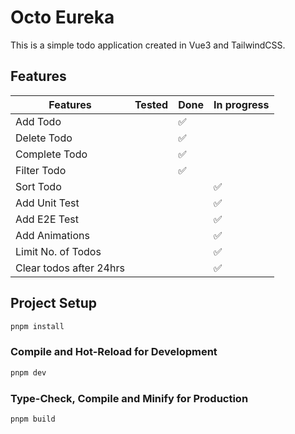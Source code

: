 # Octo Eureka

This is a simple todo application created in Vue3 and TailwindCSS.

## Features

| Features                | Tested | Done               | In progress        |
| ----------------------- | ------ | ------------------ | ------------------ |
| Add Todo                |        | :white_check_mark: |                    |
| Delete Todo             |        | :white_check_mark: |                    |
| Complete Todo           |        | :white_check_mark: |                    |
| Filter Todo             |        | :white_check_mark: |                    |
| Sort Todo               |        |                    | :white_check_mark: |
| Add Unit Test           |        |                    | :white_check_mark: |
| Add E2E Test            |        |                    | :white_check_mark: |
| Add Animations          |        |                    | :white_check_mark: |
| Limit No. of Todos      |        |                    | :white_check_mark: |
| Clear todos after 24hrs |        |                    | :white_check_mark: |

## Project Setup

```sh
pnpm install
```

### Compile and Hot-Reload for Development

```sh
pnpm dev
```

### Type-Check, Compile and Minify for Production

```sh
pnpm build
```
